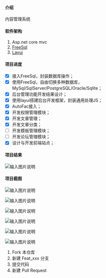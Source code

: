 #### 介绍
内容管理系统

#### 软件架构

1. Asp.net core mvc 
2. [FreeSql](https://github.com/2881099/FreeSql)
3. [Layui](https://www.layui.com/)

#### 项目进度

- [x] 接入FreeSql，封装数据库操作；
- [x] 使用FreeSql，自由切换多种数据库，MySql/SqlServer/PostgreSQL/Oracle/Sqlite；
- [x] 后台管理功能开发结果设计；
- [x] 使用layui搭建后台开发框架，封装通用处理JS；
- [x] AutoFac接入；
- [x] 开发权限管理模块；
- [x] 开发文章管理；
- [x] 开发文章分类；
- [ ] 开发模板管理模块；
- [ ] 开发论坛管理模块；
- [x] 设计与开发前端站点；

#### 项目结果

![输入图片说明](https://images.gitee.com/uploads/images/2019/0315/124117_9327b569_351551.png "44.png")

#### 项目截图
![输入图片说明](https://gitee.com/uploads/images/2019/0505/235148_b88a01c8_351551.png "123123123.png")

![输入图片说明](https://gitee.com/uploads/images/2019/0505/235258_3c0ab6d9_351551.png "12312312223.png")

![输入图片说明](https://images.gitee.com/uploads/images/2019/0315/123906_e9637bd3_351551.png "12.png")

![输入图片说明](https://images.gitee.com/uploads/images/2019/0708/160037_2a879f5d_351551.png "屏幕截图.png")

![输入图片说明](https://images.gitee.com/uploads/images/2019/0315/123920_feaa19b8_351551.png "22.png")

![输入图片说明](https://images.gitee.com/uploads/images/2019/0315/123930_6f94ab23_351551.png "33.png")


1. Fork 本仓库
2. 新建 Feat_xxx 分支
3. 提交代码
4. 新建 Pull Request